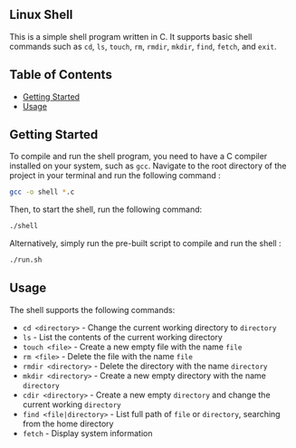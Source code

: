 ## Linux Shell

This is a simple shell program written in C. It supports basic shell commands such as `cd`, `ls`, `touch`, `rm`, `rmdir`, `mkdir`, `find`, `fetch`, and `exit`.

## Table of Contents

- [Getting Started](#getting-started)
- [Usage](#usage)


## Getting Started

To compile and run the shell program, you need to have a C compiler installed on your system, such as `gcc`.
Navigate to the root directory of the project in your terminal and run the following command : 

```bash
gcc -o shell *.c
```

Then, to start the shell, run the following command:
```bash
./shell
```

Alternatively, simply run the pre-built script to compile and run the shell :

```bash
./run.sh
```

## Usage

The shell supports the following commands:

-   `cd <directory>` - Change the current working directory to `directory`
-   `ls` - List the contents of the current working directory
-   `touch <file>` - Create a new empty file with the name `file`
-   `rm <file>` - Delete the file with the name `file`
-   `rmdir <directory>` - Delete the directory with the name `directory`
-   `mkdir <directory>` - Create a new empty directory with the name `directory`
-   `cdir <directory>` - Create a new empty `directory` and change the current working `directory`
-   `find <file|directory>` - List full path of `file` or `directory`,  searching from the home directory
-   `fetch` - Display system information
